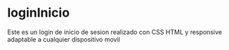 # loginInicio
Este es un login de inicio de sesion realizado con CSS HTML y responsive adaptable a cualquier dispositivo movil
